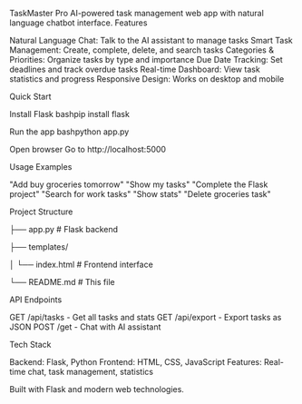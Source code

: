 TaskMaster Pro
AI-powered task management web app with natural language chatbot interface.
Features

Natural Language Chat: Talk to the AI assistant to manage tasks
Smart Task Management: Create, complete, delete, and search tasks
Categories & Priorities: Organize tasks by type and importance
Due Date Tracking: Set deadlines and track overdue tasks
Real-time Dashboard: View task statistics and progress
Responsive Design: Works on desktop and mobile

Quick Start

Install Flask
bashpip install flask

Run the app
bashpython app.py

Open browser
Go to http://localhost:5000

Usage Examples

"Add buy groceries tomorrow"
"Show my tasks"
"Complete the Flask project"
"Search for work tasks"
"Show stats"
"Delete groceries task"

Project Structure

├── app.py              # Flask backend

├── templates/

│        └── index.html     # Frontend interface

└── README.md          # This file

API Endpoints

GET /api/tasks - Get all tasks and stats
GET /api/export - Export tasks as JSON
POST /get - Chat with AI assistant

Tech Stack

Backend: Flask, Python
Frontend: HTML, CSS, JavaScript
Features: Real-time chat, task management, statistics


Built with Flask and modern web technologies.
